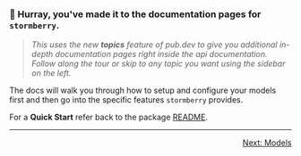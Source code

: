 ### 👋 Hurray, you've made it to the **documentation pages** for `stormberry`.

> *This uses the new **topics** feature of pub.dev to give you additional in-depth
> documentation pages right inside the api documentation. Follow along the tour
> or skip to any topic you want using the sidebar on the left.*

The docs will walk you through how to setup and configure your models first and then go
into the specific features `stormberry` provides.

For a **Quick Start** refer back to the package [README](../index.html).

---

<p align="right"><a href="../topics/Models-topic.html">Next: Models</a></p>
